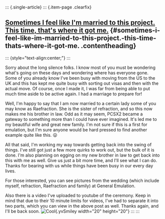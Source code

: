 ::: {.single-article}
::: {.item-page .clearfix}
## [Sometimes I feel like I'm married to this project. This time, that's where it got me.](/124-sometimes-i-feel-like-i-m-married-to-this-project-this-time-that-s-where-it-got-me.html) {#sometimes-i-feel-like-im-married-to-this-project.-this-time-thats-where-it-got-me. .contentheading}

::: {style="text-align:center;"}
:::

Sorry about the long silence folks. I know most of you must be wondering
what's going on these days and wondering where has everyone gone. Some
of you already know I've been busy with moving from the US to the UK
and this has kept me quite busy with sorting out visas and then with the
actual move. Of course, once I made it, I was far from being able to put
much time aside to be active again. I had a marriage to prepare for!

Well, I'm happy to say that I am now married to a certain lady some of
you may know as Raefraction. She is the sister of refraction, and so
this now makes me his brother in law. Odd as it may seem, PCSX2 became a
gateway to something more than I could have ever imagined. It's led me
to my beautiful wife and great new family. I'm not sure if this is a
first for emulation, but I'm sure anyone would be hard pressed to find
another example quite like this.
😛

All that said, I'm working my way towards getting back into the swing
of things. I've still got just a few more quirks to work out, but the
bulk of it is done. I'm also planning on egging on my new brother in
law to get back into this with me as well. Give us just a bit more time,
and I'll see what I can do. Thanks for bearing with us while things
have been busy in our every day lives.

For those interested, you can see pictures from the wedding (which
include myself, refraction, Raefraction and family) at General
Emulation.

Also there is a video I've uploaded to youtube of the ceremony. Keep in
mind that due to their 10 minute limits for videos, I've had to
separate it into two parts, which you can view in the above post as
well. Thanks again, and I'll be back soon.
![Cool](https://pcsx2.net/images/stories/frontend/smilies/cool.gif){.yvSmiley
width="20" height="20"}
:::
:::
